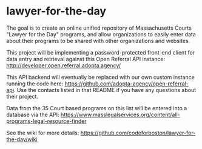 # lawyer-for-the-day

The goal is to create an online unified repository of Massachusetts Courts "Lawyer for the Day" programs, and allow organizations to easily enter data about their programs to be shared with other organizations and websites.

This project will be implementing a password-protected front-end client for data entry and retrieval against this Open Referral API instance: http://developer.open.referral.adopta.agency/

This API backend will eventually be replaced with our own custom instance running the code here: https://github.com/adopta-agency/open-referral-api. Use the contacts listed in that README if you have any questions about their project.

Data from the 35 Court based programs on this list will be entered into a database via the API: https://www.masslegalservices.org/content/all-programs-legal-resource-finder

See the wiki for more details: https://github.com/codeforboston/lawyer-for-the-day/wiki
